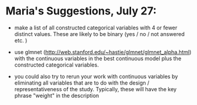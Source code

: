 # Maria's Suggestions, July 27:


* make a list of all constructed categorical  variables with 4 or fewer distinct values. These are likely to be binary (yes / no / not answered etc. )

* use glmnet (http://web.stanford.edu/~hastie/glmnet/glmnet_alpha.html) with the continuous variables in the best continuous model plus the constructed categorical variables. 

* you could also try to rerun your work with continuous variables by eliminating all variables that are to do with the design / representativeness of the study. Typically, these will have the key phrase "weight" in the description 